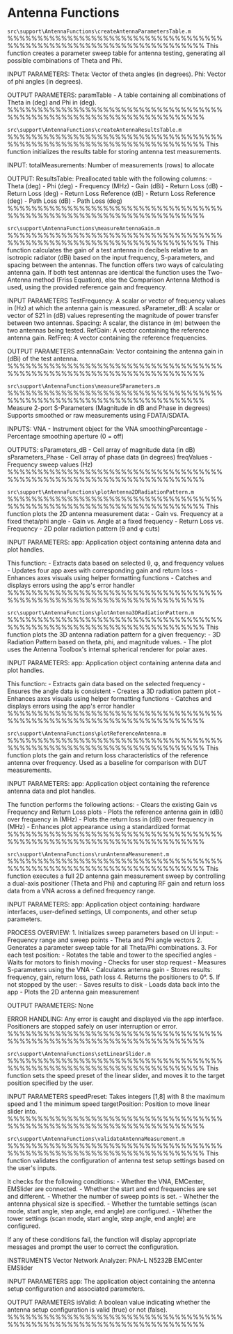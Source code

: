 # Antenna Functions


`src\support\AntennaFunctions\createAntennaParametersTable.m`
 %%%%%%%%%%%%%%%%%%%%%%%%%%%%%%%%%%%%%%%%%%%%%%%%%%%%%%%%%%%%%%%%%%%%%
  This function creates a parameter sweep table for antenna testing,
  generating all possible combinations of Theta and Phi.
 
  INPUT PARAMETERS:
    Theta:  Vector of theta angles (in degrees).
    Phi:    Vector of phi angles (in degrees).
 
  OUTPUT PARAMETERS:
    paramTable - A table containing all combinations of Theta in (deg)
                 and Phi in (deg).
 %%%%%%%%%%%%%%%%%%%%%%%%%%%%%%%%%%%%%%%%%%%%%%%%%%%%%%%%%%%%%%%%%%%%%


`src\support\AntennaFunctions\createAntennaResultsTable.m`
 %%%%%%%%%%%%%%%%%%%%%%%%%%%%%%%%%%%%%%%%%%%%%%%%%%%%%%%%%%%%%%%%%%%%%
  This function initializes the results table for storing
  antenna test measurements.
 
  INPUT:
    totalMeasurements: Number of measurements (rows) to allocate
 
  OUTPUT:
    ResultsTable: Preallocated table with the following columns:
                  - Theta (deg)
                  - Phi (deg)
                  - Frequency (MHz)
                  - Gain (dBi)
                  - Return Loss (dB)
                  - Return Loss (deg)
                  - Return Loss Reference (dB)
                  - Return Loss Reference (deg)
                  - Path Loss (dB)
                  - Path Loss (deg)
 %%%%%%%%%%%%%%%%%%%%%%%%%%%%%%%%%%%%%%%%%%%%%%%%%%%%%%%%%%%%%%%%%%%%%


`src\support\AntennaFunctions\measureAntennaGain.m`
 %%%%%%%%%%%%%%%%%%%%%%%%%%%%%%%%%%%%%%%%%%%%%%%%%%%%%%%%%%%%%%%%%%%%%
  This function calculates the gain of a test antenna in decibels 
  relative to an isotropic radiator (dBi) based on the input frequency,
  S-parameters, and spacing between the antennas. The function offers 
  two ways of calculating antenna gain. If both test antennas are 
  identical the function uses the Two-Antenna method (Friss Equation), 
  else the Comparison Antenna Method is used, using the provided
  reference gain and frequency.
 
  INPUT PARAMETERS
    TestFrequency:  A scalar or vector of frequency values in (Hz) at 
                    which the antenna gain is measured. 
    sParameter_dB:  A scalar or vector of S21 in (dB) values 
                    representing the magnitude of power transfer 
                    between two antennas.
    Spacing:        A scalar, the distance in (m) between the two 
                    antennas being tested.
    RefGain:        A vector containing the reference antenna gain.
    RefFreq:        A vector containing the reference frequencies. 
 
  OUTPUT PARAMETERS 
    antennaGain:    Vector containing the antenna gain in (dBi) of the 
                    test antenna.
 %%%%%%%%%%%%%%%%%%%%%%%%%%%%%%%%%%%%%%%%%%%%%%%%%%%%%%%%%%%%%%%%%%%%%


`src\support\AntennaFunctions\measureSParameters.m`
 %%%%%%%%%%%%%%%%%%%%%%%%%%%%%%%%%%%%%%%%%%%%%%%%%%%%%%%%%%%%%%%%%%%%%
  Measure 2-port S-Parameters (Magnitude in dB and Phase in degrees)
  Supports smoothed or raw measurements using FDATA/SDATA.
 
  INPUTS:
    VNA                - Instrument object for the VNA
    smoothingPercentage - Percentage smoothing aperture (0 = off)
 
  OUTPUTS:
    sParameters_dB     - Cell array of magnitude data (in dB)
    sParameters_Phase  - Cell array of phase data (in degrees)
    freqValues         - Frequency sweep values (Hz)
 %%%%%%%%%%%%%%%%%%%%%%%%%%%%%%%%%%%%%%%%%%%%%%%%%%%%%%%%%%%%%%%%%%%%%


`src\support\AntennaFunctions\plotAntenna2DRadiationPattern.m`
 %%%%%%%%%%%%%%%%%%%%%%%%%%%%%%%%%%%%%%%%%%%%%%%%%%%%%%%%%%%%%%%%%%%%%
  This function plots the 2D antenna measurement data:
    - Gain vs. Frequency at a fixed theta/phi angle
    - Gain vs. Angle at a fixed frequency
    - Return Loss vs. Frequency
    - 2D polar radiation pattern (θ and φ cuts)
 
  INPUT PARAMETERS:
    app:  Application object containing antenna data and plot handles.
 
  This function:
    - Extracts data based on selected θ, φ, and frequency values
    - Updates four app axes with corresponding gain and return loss
    - Enhances axes visuals using helper formatting functions
    - Catches and displays errors using the app's error handler
 %%%%%%%%%%%%%%%%%%%%%%%%%%%%%%%%%%%%%%%%%%%%%%%%%%%%%%%%%%%%%%%%%%%%%


`src\support\AntennaFunctions\plotAntenna3DRadiationPattern.m`
 %%%%%%%%%%%%%%%%%%%%%%%%%%%%%%%%%%%%%%%%%%%%%%%%%%%%%%%%%%%%%%%%%%%%%
  This function plots the 3D antenna radiation pattern for a given 
  frequency:
    - 3D Radiation Pattern based on theta, phi, and magnitude values.
    - The plot uses the Antenna Toolbox's internal spherical renderer 
      for polar axes.
 
  INPUT PARAMETERS:
    app: Application object containing antenna data and plot handles.
 
  This function:
    - Extracts gain data based on the selected frequency
    - Ensures the angle data is consistent
    - Creates a 3D radiation pattern plot
    - Enhances axes visuals using helper formatting functions
    - Catches and displays errors using the app's error handler
 %%%%%%%%%%%%%%%%%%%%%%%%%%%%%%%%%%%%%%%%%%%%%%%%%%%%%%%%%%%%%%%%%%%%%


`src\support\AntennaFunctions\plotReferenceAntenna.m`
 %%%%%%%%%%%%%%%%%%%%%%%%%%%%%%%%%%%%%%%%%%%%%%%%%%%%%%%%%%%%%%%%%%%%%
  This function plots the gain and return loss characteristics of 
  the reference antenna over frequency. Used as a baseline for 
  comparison with DUT measurements.
 
  INPUT PARAMETERS:
    app:  Application object containing the reference antenna data and 
          plot handles.
 
  The function performs the following actions:
    - Clears the existing Gain vs Frequency and Return Loss plots
    - Plots the reference antenna gain in (dBi) over frequency in (MHz)
    - Plots the return loss in (dB) over frequency in (MHz)
    - Enhances plot appearance using a standardized format
 %%%%%%%%%%%%%%%%%%%%%%%%%%%%%%%%%%%%%%%%%%%%%%%%%%%%%%%%%%%%%%%%%%%%%


`src\support\AntennaFunctions\runAntennaMeasurement.m`
 %%%%%%%%%%%%%%%%%%%%%%%%%%%%%%%%%%%%%%%%%%%%%%%%%%%%%%%%%%%%%%%%%%%%%
  This function executes a full 2D antenna gain measurement sweep by 
  controlling a dual-axis positioner (Theta and Phi) and capturing RF 
  gain and return loss data from a VNA across a defined frequency 
  range.
 
  INPUT PARAMETERS:
    app:  Application object containing: hardware interfaces,
    user-defined settings, UI components, and other setup parameters.
 
  PROCESS OVERVIEW:
    1. Initializes sweep parameters based on UI input:
        - Frequency range and sweep points
        - Theta and Phi angle vectors
    2. Generates a parameter sweep table for all Theta/Phi 
       combinations.
    3. For each test position:
        - Rotates the table and tower to the specified angles
        - Waits for motors to finish moving
        - Checks for user stop request
        - Measures S-parameters using the VNA
        - Calculates antenna gain
        - Stores results: frequency, gain, return loss, path loss
    4. Returns the positioners to 0°.
    5. If not stopped by the user:
        - Saves results to disk
        - Loads data back into the app
        - Plots the 2D antenna gain measurement
 
  OUTPUT PARAMETERS:
    None 
 
  ERROR HANDLING:
    Any error is caught and displayed via the app interface. 
    Positioners are stopped safely on user interruption or error.
 %%%%%%%%%%%%%%%%%%%%%%%%%%%%%%%%%%%%%%%%%%%%%%%%%%%%%%%%%%%%%%%%%%%%%


`src\support\AntennaFunctions\setLinearSlider.m`
 %%%%%%%%%%%%%%%%%%%%%%%%%%%%%%%%%%%%%%%%%%%%%%%%%%%%%%%%%%%%%%%%%%%%%
  This function sets the speed preset of the linear slider, and moves
  it to the target position specified by the user.
 
  INPUT PARAMETERS
  speedPreset:    Takes integers [1,8] with 8 the maximum speed and 1 
                  the minimum speed
  targetPosition: Position to move linear slider into.
 %%%%%%%%%%%%%%%%%%%%%%%%%%%%%%%%%%%%%%%%%%%%%%%%%%%%%%%%%%%%%%%%%%%%%


`src\support\AntennaFunctions\validateAntennaMeasurement.m`
 %%%%%%%%%%%%%%%%%%%%%%%%%%%%%%%%%%%%%%%%%%%%%%%%%%%%%%%%%%%%%%%%%%%%%
  This function validates the configuration of antenna test setup 
  settings based on the user's inputs.
 
  It checks for the following conditions:
    - Whether the VNA, EMCenter, EMSlider are connected.
    - Whether the start and end frequencies are set and different.
    - Whether the number of sweep points is set.
    - Whether the antenna physical size is specified.
    - Whether the turntable settings (scan mode, start angle, step 
      angle, end angle) are configured.
    - Whether the tower settings (scan mode, start angle, step angle, 
      end angle) are configured.
 
  If any of these conditions fail, the function will display 
  appropriate messages and prompt the user to correct the 
  configuration.
 
  INSTRUMENTS
    Vector Network Analyzer: PNA-L N5232B
    EMCenter
    EMSlider
 
  INPUT PARAMETERS
    app:       The application object containing the antenna setup 
               configuration and associated parameters.
 
  OUTPUT PARAMETERS
    isValid:   A boolean value indicating whether the antenna setup 
               configuration is valid (true) or not (false).
 %%%%%%%%%%%%%%%%%%%%%%%%%%%%%%%%%%%%%%%%%%%%%%%%%%%%%%%%%%%%%%%%%%%%%
